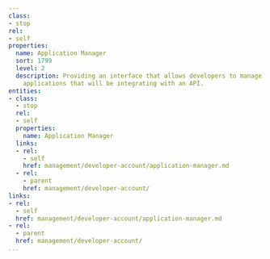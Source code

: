 ```yaml
---
class:
- stop
rel:
- self
properties:
  name: Application Manager
  sort: 1799
  level: 2
  description: Providing an interface that allows developers to manage one or many
    applications that will be integrating with an API.
entities:
- class:
  - stop
  rel:
  - self
  properties:
    name: Application Manager
  links:
  - rel:
    - self
    href: management/developer-account/application-manager.md
  - rel:
    - parent
    href: management/developer-account/
links:
- rel:
  - self
  href: management/developer-account/application-manager.md
- rel:
  - parent
  href: management/developer-account/
...
```

